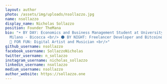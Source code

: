 ```yaml
---
layout: author
photo: /assets/img/uploads/nsollazzo.jpg
name: nsollazzo
display_name: Nicholas Sollazzo
position: Founder TheMana
bio: "☀️ BY DAY: Economics and Business Management Student at University of
  Milano - Bicocca <br/> 🌑 BY NIGHT: Freelancer Developer and Bitcoiner <br/>
  🥳 FOR FUN: Digital Artist and Musician <br/>"
github_username: nsollazzo
facebook_username: SollazzoNicholas
twitter_username: n_sollazzo
instagram_username: nicholas_sollazzo
linkedin_username: nsollazzo
medium_username: nsollazzo
author_website: https://sollazzo.one
---
```

